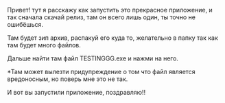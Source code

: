 Привет! тут я расскажу как запустить это прекрасное приложение, и так сначала скачай релиз, там он всего лишь один, ты точно не ошибёшься.

Там будет зип архив, распакуй его куда то, желательно в папку так как там будет много файлов.

Дальше найти там файл TESTINGGG.exe и нажми на него. 

*Там может вылезти придупреждение о том что файл является вредоносным, но поверь мне это не так. 

И вот вы запустили приложение, поздравляю!!